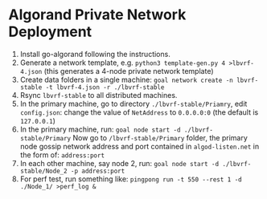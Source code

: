 # Algorand Private Network Deployment

1. Install go-algorand following the instructions.
2. Generate a network template, e.g.
   `python3 template-gen.py 4 >lbvrf-4.json` (this generates a 4-node private network template)
3. Create data folders in a single machine:
   `goal network create -n lbvrf-stable -t lbvrf-4.json -r ./lbvrf-stable`
4. Rsync `lbvrf-stable` to all distributed machines.
5. In the primary machine, go to directory `./lbvrf-stable/Priamry`, edit `config.json`:
   change the value of `NetAddress` to `0.0.0.0:0` (the default is `127.0.0.1`)
6. In the primary machine, run:
   `goal node start -d ./lbvrf-stable/Primary`
   Now go to `/lbvrf-stable/Primary` folder, the primary node gossip network address and port contained in `algod-listen.net` in the form of:
   `address:port`
7. In each other machine, say node 2, run:
   `goal node start -d ./lbvrf-stable/Node_2 -p address:port`
8. For perf test, run something like:
   `pingpong run -t 550 --rest 1 -d ./Node_1/ >perf_log &`
 
